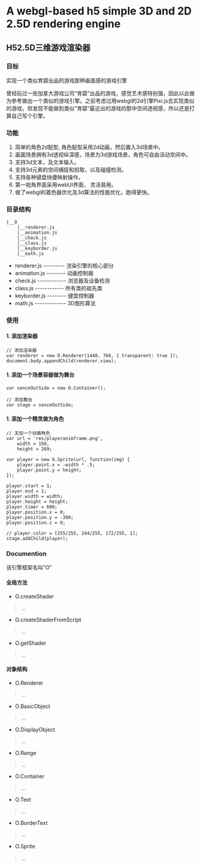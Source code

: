 
# A webgl-based h5 simple 3D and 2D 2.5D rendering engine
## H52.5D三维游戏渲染器

### 目标
实现一个类似育碧出品的游戏那种画面感的游戏引擎

曾经玩过一些加拿大游戏公司“育碧”出品的游戏，感觉艺术感特别强，因此以此做为参考做出一个类似的游戏引擎。之前考虑过用webgl的2d引擎Pixi.js去实现类似的游戏，但发现不能做到类似“育碧“最近出的游戏的那中空间透视感，所以还是打算自己写个引擎。

### 功能
1. 简单的角色2d配型, 角色配型采用2d动画，然后置入3d场景中。
2. 画面场景拥有3d透视纵深感，场景为3d游戏场景，角色可自由活动空间中。
3. 支持3d文本，及文本输入。
4. 支持3d元素的空间捕捉和拾取，以及碰撞检测。
7. 支持各种键盘快捷映射操作。
5. 第一视角界面采用webUI界面， 灵活易用。
7. 做了webgl的着色器优化及3d算法的性能优化，跑得更快。

### 目录结构
    
    |__O
        |__renderer.js
        |__animation.js
        |__check.js
        |__class.js
        |__keyborder.js
        |__math.js

* renderer.js --------- 渲染引擎的核心部分
* animation.js -------- 动画控制器
* check.js ------------ 浏览器及设备检测
* class.js ------------ 所有类的祖先类
* keyborder.js -------- 键盘控制器
* math.js ------------- 3D图形算法

### 使用

#### 1. 添加渲染器
    
    // 添加渲染器
    var renderer = new O.Renderer(1440, 768, { transparent: true });
    document.body.appendChild(renderer.view);


#### 1. 添加一个场景容器做为舞台
    
    var senceOutSide = new O.Container();

    // 添加舞台
    var stage = senceOutSide;

#### 1. 添加一个精灵做为角色
    
    // 天加一个动画角色
    var url = 'res/playeranimframe.png',
        width = 150,
        height = 269;

    var player = new O.Sprite(url, function(img) {
        player.point.x = -width * .5;
        player.point.y = height;
    });

    player.start = 1;
    player.end = 1;
    player.width = width;
    player.height = height;
    player.timer = 600;
    player.position.x = 0;
    player.position.y = -300;
    player.position.z = 0;

    // player.color = [255/255, 244/255, 172/255, 1];
    stage.addChild(player);
    

### Documention
该引擎框架名叫”O”
#### 全局方法
* O.createShader
> ...

* O.createShaderFromScript
> ...

* O.getShader
> ...

#### 对象结构
* O.Renderer
> ...

* O.BasicObject
> ...

* O.DisplayObject
> ...

* O.Range
> ...

* O.Container
> ...

* O.Text 
> ...

* O.BorderText
> ...

* O.Sprite
> ...

